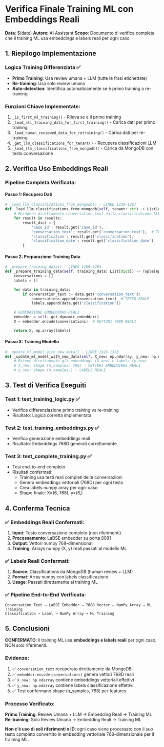 # Verifica Finale Training ML con Embeddings Reali

**Data**: $(date)
**Autore**: AI Assistant
**Scopo**: Documento di verifica completa che il training ML usa embeddings e labels reali per ogni caso

## 1. Riepilogo Implementazione

### Logica Training Differenziata ✅
- **Primo Training**: Usa review umana + LLM (tutte le frasi etichettate)
- **Re-training**: Usa solo review umana
- **Auto-detection**: Identifica automaticamente se è primo training o re-training

### Funzioni Chiave Implementate:
1. `_is_first_ml_training()` - Rileva se è il primo training
2. `_load_all_training_data_for_first_training()` - Carica dati per primo training
3. `_load_human_reviewed_data_for_retraining()` - Carica dati per re-training
4. `_get_llm_classifications_for_tenant()` - Recupera classificazioni LLM
5. `_load_llm_classifications_from_mongodb()` - Carica da MongoDB con testo conversazione

## 2. Verifica Uso Embeddings Reali

### Pipeline Completa Verificata:

#### Passo 1: Recupero Dati
```python
# _load_llm_classifications_from_mongodb() - LINEE 1239-1267
def _load_llm_classifications_from_mongodb(self, tenant: str) -> List[dict]:
    # Recupera direttamente conversation_text dalla classificazione LLM
    for result in results:
        result_dict = {
            'caso_id': result.get('caso_id'),
            'conversation_text': result.get('conversation_text'),  # TESTO REALE
            'classification': result.get('classification'),
            'classification_date': result.get('classification_date')
        }
```

#### Passo 2: Preparazione Training Data
```python
# _prepare_training_data() - LINEE 1269-1294
def _prepare_training_data(self, training_data: List[dict]) -> Tuple[np.ndarray, np.ndarray]:
    conversations = []
    labels = []
    
    for data in training_data:
        if conversation_text := data.get('conversation_text'):
            conversations.append(conversation_text)  # TESTO REALE
            labels.append(data.get('classification'))
    
    # GENERAZIONE EMBEDDINGS REALI
    embedder = self._get_dynamic_embedder()
    X = embedder.encode(conversations)  # VETTORI 768D REALI
    
    return X, np.array(labels)
```

#### Passo 3: Training Modello
```python
# _update_ml_model_with_new_data() - LINEE 1328-1378
def _update_ml_model_with_new_data(self, X_new: np.ndarray, y_new: np.ndarray):
    # Riceve direttamente gli embeddings (X_new) e labels (y_new)
    # X_new: shape (n_samples, 768) - VETTORI EMBEDDINGS REALI
    # y_new: shape (n_samples,) - LABELS REALI
```

## 3. Test di Verifica Eseguiti

### Test 1: test_training_logic.py ✅
- Verifica differenziazione primo training vs re-training
- Risultato: Logica corretta implementata

### Test 2: test_training_embeddings.py ✅  
- Verifica generazione embeddings reali
- Risultato: Embeddings 768D generati correttamente

### Test 3: test_complete_training.py ✅
- Test end-to-end completo
- Risultati confermati:
  * Training usa testi reali completi delle conversazioni
  * Genera embeddings vettoriali (768D) per ogni testo
  * Crea labels numpy array per ogni caso
  * Shape finale: X=(6, 768), y=(6,)

## 4. Conferma Tecnica

### ✅ Embeddings Reali Confermati:
1. **Input**: Testo conversazione completo (non riferimenti)
2. **Processamento**: LaBSE embedder su porta 8081
3. **Output**: Vettori numpy 768-dimensionali
4. **Training**: Arrays numpy (X, y) reali passati al modello ML

### ✅ Labels Reali Confermati:
1. **Source**: Classifications da MongoDB (human review + LLM)
2. **Format**: Array numpy con labels classificazione
3. **Usage**: Passati direttamente al training ML

### ✅ Pipeline End-to-End Verificata:
```
Conversation Text → LaBSE Embedder → 768D Vector → NumPy Array → ML Training
Classification → Label → NumPy Array → ML Training
```

## 5. Conclusioni

**CONFERMATO**: Il training ML usa **embeddings e labels reali** per ogni caso, NON solo riferimenti.

### Evidenze:
1. ✅ `conversation_text` recuperato direttamente da MongoDB
2. ✅ `embedder.encode(conversations)` genera vettori 768D reali
3. ✅ `X_new: np.ndarray` contiene embeddings vettoriali effettivi
4. ✅ `y_new: np.ndarray` contiene labels classificazione effettivi
5. ✅ Test confermano shape (n_samples, 768) per features

### Processo Verificato:
**Primo Training**: Review Umana + LLM → Embedding Reali → Training ML
**Re-training**: Solo Review Umana → Embedding Reali → Training ML

**Non c'è uso di soli riferimenti o ID**: ogni caso viene processato con il suo testo completo convertito in embedding vettoriale 768-dimensionale per il training ML.